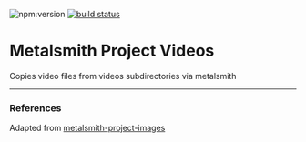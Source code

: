 ![npm:version](https://badge.fury.io/js/metalsmith-project-videos.svg)
[![build status](https://travis-ci.org/guidoschmidt/metalsmith-project-videos.svg?branch=master)](https://travis-ci.org/guidoschmidt/metalsmith-project-videos)

# Metalsmith Project Videos
Copies video files from videos subdirectories via metalsmith

---
### References
Adapted from [metalsmith-project-images](https://github.com/hoetmaaiers/metalsmith-project-images/)


